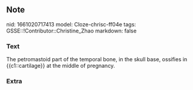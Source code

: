 ## Note
nid: 1661020717413
model: Cloze-chrisc-ff04e
tags: GSSE::!Contributor::Christine_Zhao
markdown: false

### Text
<div>
  <div>
    <div>
      <div>
        The petromastoid part of the temporal bone, in the skull
        base, ossifies in {{c1::cartilage}} at the middle of
        pregnancy.
      </div>
    </div>
  </div>
</div>

### Extra

